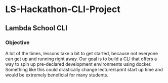 # LS-Hackathon-CLI-Project

## Lambda School CLI ##

### Objective ###
A lot of the times, lessons take a bit to get started, because not everyone can get up and running right away. Our goal is to build a CLI that offers a way to spin up pre-declared development environments using docker. Something like this could drastically change lecture/sprint start up time and would be extremely beneficial for many students.